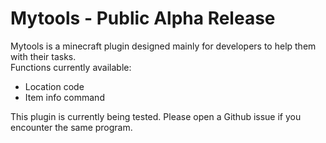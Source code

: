 # Mytools - Public Alpha Release
Mytools is a minecraft plugin designed mainly for developers to help them with their tasks.  
Functions currently available:
- Location code
- Item info command



This plugin is currently being tested. Please open a Github issue if you encounter the same program.
